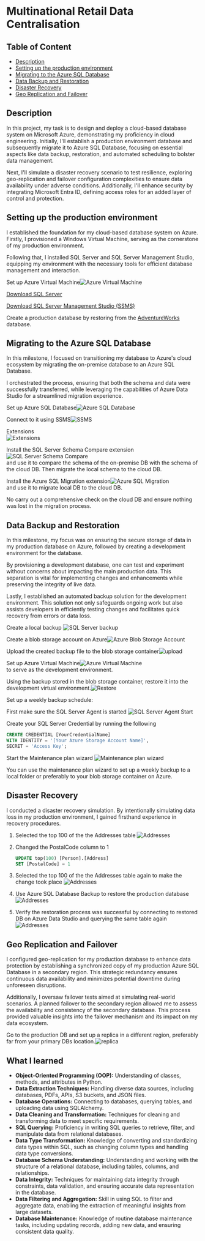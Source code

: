 # Multinational Retail Data Centralisation

## Table of Content

- [Description](#description)
- [Setting up the production environment](#installation-instructions)
- [Migrating to the Azure SQL Database](#migrating-to-the-zzure-sql-database)
- [Data Backup and Restoration](#file-structure)
- [Disaster Recovery](#license-information)
- [Geo Replication and Failover](#license-information)

## Description

In this project, my task is to design and deploy a cloud-based database system on Microsoft Azure, demonstrating my proficiency in cloud engineering. Initially, I'll establish a production environment database and subsequently migrate it to Azure SQL Database, focusing on essential aspects like data backup, restoration, and automated scheduling to bolster data management.

Next, I'll simulate a disaster recovery scenario to test resilience, exploring geo-replication and failover configuration complexities to ensure data availability under adverse conditions. Additionally, I'll enhance security by integrating Microsoft Entra ID, defining access roles for an added layer of control and protection.

## Setting up the production environment

I established the foundation for my cloud-based database system on Azure. Firstly, I provisioned a Windows Virtual Machine, serving as the cornerstone of my production environment.

Following that, I installed SQL Server and SQL Server Management Studio, equipping my environment with the necessary tools for efficient database management and interaction.

Set up Azure Virtual Machine![Azure Virtual Machine](image.png)

[Download SQL Server](https://go.microsoft.com/fwlink/p/?linkid=2215158&clcid=0x809&culture=en-gb&country=gb)

[Download SQL Server Management Studio (SSMS)](https://aka.ms/ssmsfullsetup)

Create a production database by restoring from the [AdventureWorks]('https://aicore-portal-public-prod-307050600709.s3.eu-west-1.amazonaws.com/project-files/93dd5a0c-212d-48eb-ad51-df521a9b4e9c/AdventureWorks2022.bak') database.

## Migrating to the Azure SQL Database

In this milestone, I focused on transitioning my database to Azure's cloud ecosystem by migrating the on-premise database to an Azure SQL Database.

I orchestrated the process, ensuring that both the schema and data were successfully transferred, while leveraging the capabilities of Azure Data Studio for a streamlined migration experience.

Set up Azure SQL Database![Azure SQL Database](image-1.png)

Connect to it using SSMS![SSMS](image-2.png)

Extensions<br>
![Extensions](image-4.png)

Install the SQL Server Schema Compare extension ![SQL Server Schema Compare](image-5.png)<br> and use it to compare the schema of the on-premise DB with the schema of the cloud DB. Then migrate the local schema to the cloud DB.

Install the Azure SQL Migration extension![Azure SQL Migration](image-3.png)<br> and use it to migrate local DB to the cloud DB.

No carry out a comprehensive check on the cloud DB and ensure nothing was lost in the migration process.

## Data Backup and Restoration

In this milestone, my focus was on ensuring the secure storage of data in my production database on Azure, followed by creating a development environment for the database.

By provisioning a development database, one can test and experiment without concerns about impacting the main production data. This separation is vital for implementing changes and enhancements while preserving the integrity of live data.

Lastly, I established an automated backup solution for the development environment. This solution not only safeguards ongoing work but also assists developers in efficiently testing changes and facilitates quick recovery from errors or data loss.

Create a local backup
![SQL Server backup](<Screenshot 2024-02-18 153052.png>)

Create a blob storage account on Azure![Azure Blob Storage Account](image-6.png)

Upload the created backup file to the blob storage container![upload](image-7.png)

Set up Azure Virtual Machine![Azure Virtual Machine](image.png)<br> to serve as the development environment.

Using the backup stored in the blob storage container, restore it into the development virtual environment.![Restore](image-8.png)

Set up a weekly backup schedule:

First make sure the SQL Server Agent is started ![SQL Server Agent Start](image-10.png)

Create your SQL Server Credential by running the following

```sql
CREATE CREDENTIAL [YourCredentialName]
WITH IDENTITY = '[Your Azure Storage Account Name]',
SECRET = 'Access Key';
```

Start the Maintenance plan wizard
![Maintenance plan wizard](image-11.png)

You can use the maintenance plan wizard to set up a weekly backup to a local folder or preferably to your blob storage container on Azure.

## Disaster Recovery

I conducted a disaster recovery simulation. By intentionally simulating data loss in my production environment, I gained firsthand experience in recovery procedures.

1. Selected the top 100 of the the Addresses table
   ![Addresses](image-12.png)

2. Changed the PostalCode column to 1

   ```sql
   UPDATE top(100) [Person].[Address]
   SET [PostalCode] = 1

   ```

3. Selected the top 100 of the the Addresses table again to make the change took place
   ![Addresses](image-13.png)

4. Use Azure SQL Database Backup to restore the production database
   ![Addresses](image-14.png)

5. Verify the restoration process was successful by connecting to restored DB on Azure Data Studio and querying the same table again
   ![Addresses](image-15.png)

## Geo Replication and Failover

I configured geo-replication for my production database to enhance data protection by establishing a synchronized copy of my production Azure SQL Database in a secondary region. This strategic redundancy ensures continuous data availability and minimizes potential downtime during unforeseen disruptions.

Additionally, I oversaw failover tests aimed at simulating real-world scenarios. A planned failover to the secondary region allowed me to assess the availability and consistency of the secondary database. This process provided valuable insights into the failover mechanism and its impact on my data ecosystem.

Go to the production DB and set up a replica in a different region, preferably far from your primary DBs location.![replica](image-16.png)

## What I learned

- **Object-Oriented Programming (OOP):** Understanding of classes, methods, and attributes in Python.
- **Data Extraction Techniques:** Handling diverse data sources, including databases, PDFs, APIs, S3 buckets, and JSON files.
- **Database Operations:** Connecting to databases, querying tables, and uploading data using SQLAlchemy.
- **Data Cleaning and Transformation:** Techniques for cleaning and transforming data to meet specific requirements.
- **SQL Querying:** Proficiency in writing SQL queries to retrieve, filter, and manipulate data from relational databases.
- **Data Type Transformation:** Knowledge of converting and standardizing data types within SQL, such as changing column types and handling data type conversions.
- **Database Schema Understanding:** Understanding and working with the structure of a relational database, including tables, columns, and relationships.
- **Data Integrity:** Techniques for maintaining data integrity through constraints, data validation, and ensuring accurate data representation in the database.
- **Data Filtering and Aggregation:** Skill in using SQL to filter and aggregate data, enabling the extraction of meaningful insights from large datasets.
- **Database Maintenance:** Knowledge of routine database maintenance tasks, including updating records, adding new data, and ensuring consistent data quality.

```

```
